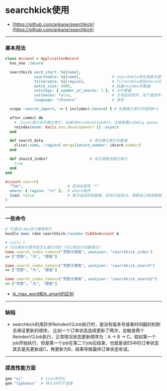 # searchkick使用
* [https://github.com/ankane/searchkick](https://github.com/ankane/searchkick)
---

### 基本用法
```ruby
class Account < ApplicationRecord
  has_one :idcard

  searchkick word_start: %i[name],
             searchable: %i[name],              # searchable用在搜索关键字的时候
             filterable: %i[region],            # filterable用在where过滤的时候
             batch_size: 5000,                  # 批量reindex的数量
             settings: { number_of_shards: 3 }, # 分片数量
             callbacks: false,                  # 关闭自动同步，用下面的手动同步
             language: "chinese"                # 语言

  scope :search_import, -> { includes(:idcard) } # 批量建立索引时避免N+1          

  after_commit do
    # :async表示异步建立索引，会通过ReindexV2Job执行，注意配置sidekiq queue
    reindex(mode: Rails.env.development? || :async)
  end

  def search_data                     # 表示建立索引的数据
    slice(:name, :region).merge(idcard_number: idcard.number)
  end

  def should_index?                   # 该记录能否建立索引
    true
  end
end

Account.search(
  "Tom",                    # 查询全部用 "*"
  where: { region: "cn" },  # where条件
  load: false               # 表示返回所有数据，否则只返回id，需要自己再查数据库
)
```
---

### 一些命令
```ruby
# 可通过rake进行重建索引
bundle exec rake searchkick:reindex CLASS=Account &

# rails c
# 可以看到关键字是怎么被分词的（可以修改分词器模式）
Game.search_index.tokens("荒野大镖客", analyzer: "searchkick_index")
=> ["荒野", "大", "镖客"]

Game.search_index.tokens("荒野大镖客", analyzer: "searchkick_search")
=> ["荒野", "大", "镖客"]

Game.search_index.tokens("荒野大镖客", analyzer: "searchkick_search2")
=> ["荒野", "大", "镖客"]
```
* [ik_max_word和ik_smart的区别](https://zhuanlan.zhihu.com/p/52543633)
---

### 缺陷
* searchkick利用异步ReindexV2Job执行时，是没有版本号或者时间戳的机制去保证更新的顺序。
比如一个订单状态连续更新了两次，会触发两个ReindexV2Job执行，正常情况状态更新顺序为：A -> B -> C。假如第一个job开始执行，但是第一个job在第二个job后结束，也就是说ES中的订单状态其实是先更新成C，再更新为B，结果导致最终订单状态有误。
---

### 提高性能方面
```ruby
gem "oj"        # json序列化
gem "typhoeus"  # 持久化HTTP连接
```
